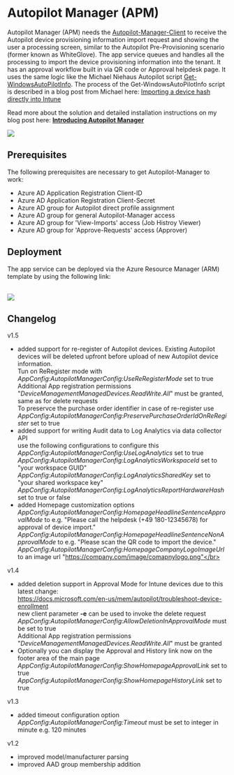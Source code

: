 # Autopilot Manager (APM)

Autopilot Manager (APM) needs the [Autopilot-Manager-Client](https://github.com/okieselbach/Autopilot-Manager-Client) to receive the Autopilot device provisioning information import request and showing the user a processing screen, similar to the Autopilot Pre-Provisioning scenario (former known as WhiteGlove). The app service queues and handles all the processing to import the device provisioning information into the tenant. It has an approval workflow built in via QR code or Approval helpdesk page. It uses the same logic like the Michael Niehaus Autopilot script [Get-WindowsAutoPilotInfo](https://www.powershellgallery.com/packages/Get-WindowsAutoPilotInfo). The process of the Get-WindowsAutoPilotInfo script is described in a blog post from Michael here: [Importing a device hash directly into Intune](https://oofhours.com/2020/03/25/importing-a-device-hash-directly-into-intune/)

Read more about the solution and detailed installation instructions on my blog post here: **[Introducing Autopilot Manager](https://oliverkieselbach.com/2020/12/08/autopilot-manager/)**

<img src="https://oliverkieselbach.files.wordpress.com/2020/12/autopilotmanagerandclient-1-e1607072950726.png?w=1100"/>

## Prerequisites

The following prerequisites are necessary to get Autopilot-Manager to work:

* Azure AD Application Registration Client-ID
* Azure AD Application Registration Client-Secret
* Azure AD group for Autopilot direct profile assignment
* Azure AD group for general Autopilot-Manager access
* Azure AD group for 'View-Imports' access (Job Histroy Viewer)
* Azure AD group for 'Approve-Requests' access (Approver)

## Deployment
The app service can be deployed via the Azure Resource Manager (ARM) template by using the following link:

<br />

<a href="https://portal.azure.com/#create/Microsoft.Template/uri/https%3A%2F%2Fraw.githubusercontent.com%2Fokieselbach%2FAutopilot-Manager%2Fmaster%2Fazuredeploy.json" target="_blank">
    <img src="https://aka.ms/deploytoazurebutton"/>
</a>

## Changelog
v1.5
- added support for re-register of Autopilot devices. Existing Autopilot devices will be deleted upfront before upload of new Autopilot device information.</br>
  Tun on ReRegister mode with</br>
  _AppConfig:AutopilotManagerConfig:UseReRegisterMode_ set to true</br>
  Additional App registration permissions "_DeviceManagementManagedDevices.ReadWrite.All_" must be granted, same as for delete requests</br>
  To preservce the purchase order identifier in case of re-register use</br>
  _AppConfig:AutopilotManagerConfig:PreservePurchaseOrderIdOnReRegister_ set to true</br>
- added support for writing Audit data to Log Analytics via data collector API</br>
  use the following configurations to configure this</br>
  _AppConfig:AutopilotManagerConfig:UseLogAnalytics_ set to true</br>
  _AppConfig:AutopilotManagerConfig:LogAnalyticsWorkspaceId_ set to "your workspace GUID"</br>
  _AppConfig:AutopilotManagerConfig:LogAnalyticsSharedKey_ set to "your shared workspace key"</br>
  _AppConfig:AutopilotManagerConfig:LogAnalyticsReportHardwareHash_ set to true or false</br>
- added Homepage customization options</br>
  _AppConfig:AutopilotManagerConfig:HomepageHeadlineSentenceApprovalMode_ to e.g. "Please call the helpdesk (+49 180-12345678) for approval of device import."</br>
  _AppConfig:AutopilotManagerConfig:HomepageHeadlineSentenceNonApprovalMode_ to e.g. "Please scan the QR code to import the device."</br>
  _AppConfig:AutopilotManagerConfig:HomepageCompanyLogoImageUrl_ to an image url "https://company.com/image/comapnylogo.png"</br>


v1.4
- added deletion support in Approval Mode for Intune devices due to this latest change: </br>
  https://docs.microsoft.com/en-us/mem/autopilot/troubleshoot-device-enrollment</br>
  new client parameter **-e** can be used to invoke the delete request</br>
  _AppConfig:AutopilotManagerConfig:AllowDeletionInApprovalMode_ must be set to true</br>
  Additional App registration permissions "_DeviceManagementManagedDevices.ReadWrite.All_" must be granted</br>
- Optionally you can display the Approval and History link now on the footer area of the main page</br>
  _AppConfig:AutopilotManagerConfig:ShowHomepageApprovalLink_ set to true</br>
  _AppConfig:AutopilotManagerConfig:ShowHomepageHistoryLink_ set to true</br>


v1.3
- added timeout configuration option</br>
  _AppConfig:AutopilotManagerConfig:Timeout_ must be set to integer in minute e.g. 120 minutes


v1.2
- improved model/manufacturer parsing
- improved AAD group membership addition
